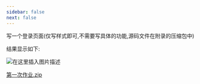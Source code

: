 ```yaml
---
sidebar: false
next: false
---
```

<BlogInfo/>

写一个登录页面(仅写样式即可,不需要写具体的功能,源码文件在附录的压缩包中)

结果显示如下:

![在这里插入图片描述](http://www.lll.plus/media/image/2024/01/15/1eae3abd1f3e4dcb97b9de400d41adce.99039deab2f611eeb3a9eb54e8a036ec.png)

[第一次作业.zip](../media/file/2021/09/14/第一次作业.zip)

<ActionBox />
        
<style>#top-box {margin-top:0.5rem!important;}</style>